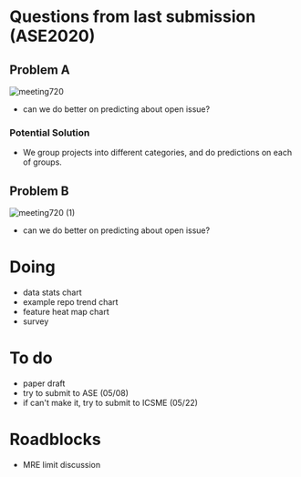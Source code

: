 # Questions from last submission (ASE2020)
## Problem A
![meeting720](https://user-images.githubusercontent.com/16036156/87945498-cfd0c380-ca6e-11ea-82b5-480678c75fc3.png)
- can we do better on predicting about open issue?
### Potential Solution
- We group projects into different categories, and do predictions on each of groups.
 
## Problem B
 ![meeting720 (1)](https://user-images.githubusercontent.com/16036156/87946512-1ffc5580-ca70-11ea-8d2a-d400c464e41c.png)
 - can we do better on predicting about open issue?


# Doing
 - data stats chart
 - example repo trend chart
 - feature heat map chart
 - survey
 
 # To do
 - paper draft
 - try to submit to ASE (05/08)
 - if can't make it, try to submit to ICSME (05/22)
 
 # Roadblocks
 - MRE limit discussion
